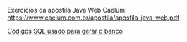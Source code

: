 Exercicios da apostila Java Web Caelum:
https://www.caelum.com.br/apostila/apostila-java-web.pdf

[Códigos SQL usado para gerar o banco](codigosSQL.md)